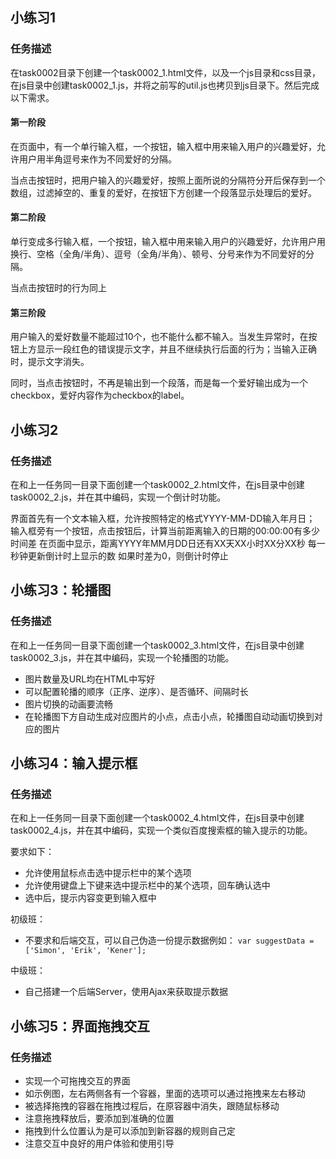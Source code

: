## 小练习1
### 任务描述
在task0002目录下创建一个task0002_1.html文件，以及一个js目录和css目录，在js目录中创建task0002_1.js，并将之前写的util.js也拷贝到js目录下。然后完成以下需求。

#### 第一阶段

在页面中，有一个单行输入框，一个按钮，输入框中用来输入用户的兴趣爱好，允许用户用半角逗号来作为不同爱好的分隔。

当点击按钮时，把用户输入的兴趣爱好，按照上面所说的分隔符分开后保存到一个数组，过滤掉空的、重复的爱好，在按钮下方创建一个段落显示处理后的爱好。

#### 第二阶段

单行变成多行输入框，一个按钮，输入框中用来输入用户的兴趣爱好，允许用户用换行、空格（全角/半角）、逗号（全角/半角）、顿号、分号来作为不同爱好的分隔。

当点击按钮时的行为同上

#### 第三阶段

用户输入的爱好数量不能超过10个，也不能什么都不输入。当发生异常时，在按钮上方显示一段红色的错误提示文字，并且不继续执行后面的行为；当输入正确时，提示文字消失。

同时，当点击按钮时，不再是输出到一个段落，而是每一个爱好输出成为一个checkbox，爱好内容作为checkbox的label。

## 小练习2
### 任务描述
在和上一任务同一目录下面创建一个task0002_2.html文件，在js目录中创建task0002_2.js，并在其中编码，实现一个倒计时功能。

界面首先有一个文本输入框，允许按照特定的格式YYYY-MM-DD输入年月日；
输入框旁有一个按钮，点击按钮后，计算当前距离输入的日期的00:00:00有多少时间差
在页面中显示，距离YYYY年MM月DD日还有XX天XX小时XX分XX秒
每一秒钟更新倒计时上显示的数
如果时差为0，则倒计时停止

## 小练习3：轮播图
### 任务描述
在和上一任务同一目录下面创建一个task0002_3.html文件，在js目录中创建task0002_3.js，并在其中编码，实现一个轮播图的功能。

+ 图片数量及URL均在HTML中写好
+ 可以配置轮播的顺序（正序、逆序）、是否循环、间隔时长
+ 图片切换的动画要流畅
+ 在轮播图下方自动生成对应图片的小点，点击小点，轮播图自动动画切换到对应的图片

## 小练习4：输入提示框
### 任务描述
在和上一任务同一目录下面创建一个task0002_4.html文件，在js目录中创建task0002_4.js，并在其中编码，实现一个类似百度搜索框的输入提示的功能。

要求如下：

+ 允许使用鼠标点击选中提示栏中的某个选项
+ 允许使用键盘上下键来选中提示栏中的某个选项，回车确认选中
+ 选中后，提示内容变更到输入框中

初级班：

+ 不要求和后端交互，可以自己伪造一份提示数据例如：
`var suggestData = ['Simon', 'Erik', 'Kener'];`

中级班：

+ 自己搭建一个后端Server，使用Ajax来获取提示数据

## 小练习5：界面拖拽交互
### 任务描述
+ 实现一个可拖拽交互的界面
+ 如示例图，左右两侧各有一个容器，里面的选项可以通过拖拽来左右移动
+ 被选择拖拽的容器在拖拽过程后，在原容器中消失，跟随鼠标移动
+ 注意拖拽释放后，要添加到准确的位置
+ 拖拽到什么位置认为是可以添加到新容器的规则自己定
+ 注意交互中良好的用户体验和使用引导
